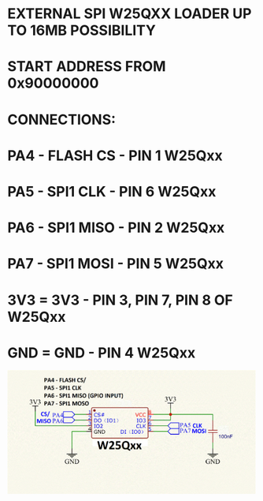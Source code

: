 # EXTERNAL SPI W25QXX LOADER UP TO 16MB POSSIBILITY
# START ADDRESS FROM 0x90000000
#  CONNECTIONS:


# PA4 - FLASH CS  - PIN 1 W25Qxx
# PA5 - SPI1 CLK  - PIN 6 W25Qxx
# PA6 - SPI1 MISO - PIN 2 W25Qxx
# PA7 - SPI1 MOSI - PIN 5 W25Qxx

# 3V3 = 3V3 - PIN 3, PIN 7, PIN 8 OF W25Qxx
# GND = GND - PIN 4 W25Qxx

![Screenshot](/W25QXX.gif)

